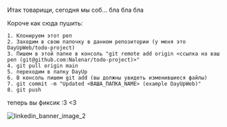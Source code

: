 Итак товарищи, сегодня мы соб... бла бла бла

Короче как сюда пушить:
```
1. Клонируем этот реп
2. Заходим в свою папочку в данном репозитории (у меня это DayUpWeb/todo-project)
3. Пишем в этой папке в консоль "git remote add origin <ссылка на ваш реп (git@github.com:Nalenar/todo-project)>"
4. git pull origin main
5. переходим в папку DayUp
6. В консоль пишем git add (вы должны увидеть изменившиеся файлы)
7. git commit -m "Updated <ВАША_ПАПКА_NAME> (example DayUpWeb)"
8. git push
```
теперь вы фиксик :3 <3

![linkedin_banner_image_2](https://user-images.githubusercontent.com/83444594/234132179-016dc61e-26dd-4d80-8c2c-5ad4ed822175.png)
